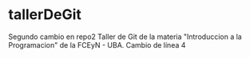 # tallerDeGit

Segundo cambio en repo2
Taller de Git de la materia "Introduccion a la Programacion" de la FCEyN - UBA.
Cambio de línea 4
